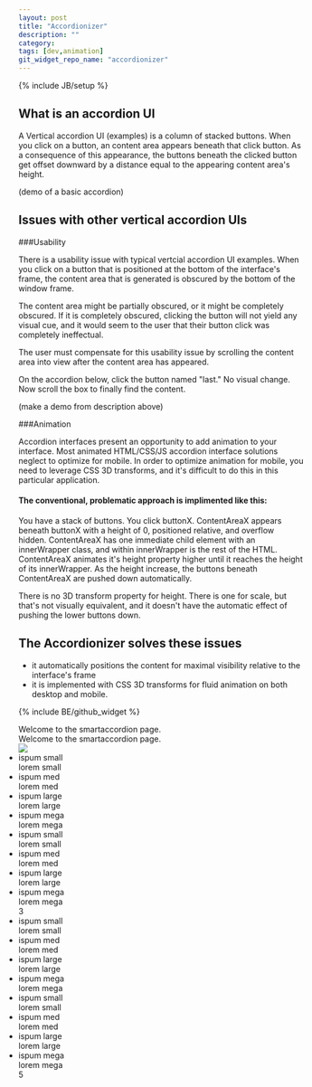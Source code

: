 ```yaml
---
layout: post
title: "Accordionizer"
description: ""
category: 
tags: [dev,animation]
git_widget_repo_name: "accordionizer"
---
```

{% include JB/setup %}

## What is an accordion UI

A Vertical accordion UI (examples) is a column of stacked buttons.  When you click on a button, an content area appears beneath that click button.  As a consequence of this appearance, the buttons beneath the clicked button get offset downward by a distance equal to the appearing content area's height.

(demo of a basic accordion)

## Issues with other vertical accordion UIs

###Usability

There is a usability issue with typical vertcial accordion UI examples.  When you click on a button that is positioned at the bottom of the interface's frame, the content area that is generated is obscured by the bottom of the window frame.

The content area might be partially obscured, or it might be completely obscured.  If it is completely obscured, clicking the button will not yield any visual cue, and it would seem to the user that their button click was completely ineffectual.

The user must compensate for this usability issue by scrolling the content area into view after the content area has appeared.

On the accordion below, click the button named "last."  No visual change.  Now scroll the box to finally find the content.

(make a demo from description above)

###Animation

Accordion interfaces present an opportunity to add animation to your interface.  Most animated HTML/CSS/JS accordion interface solutions neglect to optimize for mobile.  In order to optimize animation for mobile, you need to leverage CSS 3D transforms, and it's difficult to do this in this particular application.

####	The conventional, problematic approach is implimented like this:

You have a stack of buttons.  You click buttonX.  ContentAreaX appears beneath buttonX with a height of 0, positioned relative, and overflow hidden. ContentAreaX has one immediate child element with an innerWrapper class, and within innerWrapper is the rest of the HTML. ContentAreaX animates it's height property higher until it reaches the height of its innerWrapper.  As the height increase, the buttons beneath ContentAreaX are pushed down automatically.

There is no 3D transform property for height.  There is one for scale, but that's not visually equivalent, and it doesn't have the automatic effect of pushing the lower buttons down.

## The Accordionizer solves these issues

- it automatically positions the content for maximal visibility relative to the interface's frame
- it is implemented with CSS 3D transforms for fluid animation on both desktop and mobile.


{% include BE/github_widget %}

<link rel="stylesheet" href="{{ site.JB.WIDGET_PATH }}/accordionizer/css/accordionizer.css" media="screen" type="text/css" />
<link rel="stylesheet" href="{{ site.JB.WIDGET_PATH }}/accordionizer/css/app.css" media="screen" type="text/css" />
<style>
.accordionizerScrollDivDemoWrap{position:relative;top:0;}
	.accordionizerScrollDivDemoWrap ul{
		padding:0;
		margin:0;
	}
</style>
<div class="accordionizerScrollDivDemoWrap">
	<div class="topNavAndLogoEtc">Welcome to the smartaccordion page.</div>
	<div class="bottomNavAndCopyrightEtc">Welcome to the smartaccordion page.</div>
	<div class="col1">
		<img src="{{ site.JB.WIDGET_PATH }}/accordionizer/guitarcat.jpg" />
	</div>
	<div class="col2">
		<ul class="accordionSpartacus">
			<li>
				<div class="headlineBlurb">ispum small</div>
				<div class="articleContent small">lorem small</div>
			</li>
			<li>
				<div class="headlineBlurb">ispum med</div>
				<div class="articleContent med">lorem med</div>
			</li>
			<li>
				<div class="headlineBlurb">ispum large</div>
				<div class="articleContent large">lorem large</div>
			</li>
			<li>
				<div class="headlineBlurb">ispum mega</div>
				<div class="articleContent mega">lorem mega</div>
			</li>
			<li>
				<div class="headlineBlurb">ispum small</div>
				<div class="articleContent small">lorem small</div>
			</li>
			<li>
				<div class="headlineBlurb">ispum med</div>
				<div class="articleContent med">lorem med</div>
			</li>
			<li>
				<div class="headlineBlurb">ispum large</div>
				<div class="articleContent large">lorem large</div>
			</li>
			<li>
				<div class="headlineBlurb">ispum mega</div>
				<div class="articleContent mega">lorem mega</div>
			</li>
		</ul>
	</div>
	<div class="col3">3</div>
	<div class="col4">
		<ul class="accordionSeeker">
			<li>
				<div class="headlineBlurb">ispum small</div>
				<div class="articleContent small">lorem small</div>
			</li>
			<li>
				<div class="headlineBlurb">ispum med</div>
				<div class="articleContent med">lorem med</div>
			</li>
			<li>
				<div class="headlineBlurb">ispum large</div>
				<div class="articleContent large">lorem large</div>
			</li>
			<li>
				<div class="headlineBlurb">ispum mega</div>
				<div class="articleContent mega">lorem mega</div>
			</li>
			<li>
				<div class="headlineBlurb">ispum small</div>
				<div class="articleContent small">lorem small</div>
			</li>
			<li>
				<div class="headlineBlurb">ispum med</div>
				<div class="articleContent med">lorem med</div>
			</li>
			<li>
				<div class="headlineBlurb">ispum large</div>
				<div class="articleContent large">lorem large</div>
			</li>
			<li>
				<div class="headlineBlurb">ispum mega</div>
				<div class="articleContent mega">lorem mega</div>
			</li>
		</ul>
	</div>
	<div class="col5">5</div>
</div>
<script> 
	inlineScript.accordionizer = require.config({
		paths: {
	 		'jQuery': '{{ site.JB.WIDGET_PATH }}/accordionizer/jquery.min'
	 	},
	 	shim: {
	        'jQuery': {
	            exports: '$'
	        }
	    },
     	 context: "accordionizer",
         baseUrl: "{{ site.JB.WIDGET_PATH }}/accordionizer/"
    });
	inlineScript.accordionizer(['app']);
</script>